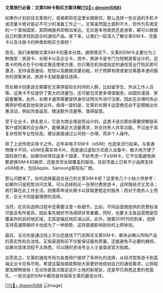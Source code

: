 **文莱旅行必备：文莱SIM卡购买方案详解[[TG💪+ @esim1088](https://t.me/s/esim1088)]**

如果你计划前往文莱旅行，或者即将在这里长期居住，那么选择一张合适的手机卡或流量卡绝对是必不可少的准备工作之一。文莱虽然国土面积不大，但作为东南亚的一个富裕国家，其网络服务却相当发达。无论是本地居民还是游客，都可以根据自己的需求找到适合的通信产品。接下来，让我们一起深入了解文莱SIM卡、流量卡以及注册卡的种类和购买方案吧！

首先，我们来聊聊文莱SIM卡的基本分类。通常情况下，文莱的SIM卡主要分为三种类型：旅游卡、长期卡以及企业卡。其中，旅游卡是专门为短期游客设计的，这类卡的特点在于价格实惠且使用方便。你只需在机场或指定的通信营业厅购买即可激活，支持语音通话、短信以及数据流量功能。对于预算有限或者仅需基本通讯服务的游客来说，旅游卡无疑是最佳选择。

而长期卡则更适合需要在文莱停留较长时间的人群，比如留学生、外派工作人员等。这类卡不仅提供了更大的流量包，还可能包含更多增值服务，如国际漫游、家庭套餐等。此外，长期卡通常需要提供身份证明文件进行注册，因此在办理时务必携带护照或其他有效证件。值得一提的是，文莱的长期卡运营商还会不定期推出优惠活动，例如充值返现、赠送额外流量等，值得留意。

至于企业卡，顾名思义，它是为商业用途而设计的。这类卡适合那些需要频繁联系客户或同事的企业用户，能够满足大流量需求，并支持多人共享功能。不过由于其复杂性和专业性较高，建议直接通过公司统一办理，而非个人操作。

除了上述传统实体卡之外，近年来电子SIM卡（eSIM）也逐渐流行起来。与普通物理卡不同，eSIM无需实体卡片，而是通过虚拟方式嵌入设备中，极大地方便了国际旅行者。如果你经常往返多个国家，不妨考虑一下eSIM卡，它不仅能避免频繁更换SIM卡的麻烦，还能享受全球覆盖的服务。目前市面上已有不少品牌支持eSIM技术，包括Apple、Samsung等知名厂商。

那么问题来了，如何选择最适合自己的文莱SIM卡呢？这里有几个小贴士供参考：如果你只是短暂访问文莱，可以选择购买一张预付费旅游卡，这样既经济又灵活；若打算在此工作生活，则推荐申请长期卡以获取更稳定的服务；而对于商务人士而言，企业卡则是最理想的选择。

当然，在实际选购过程中还需要注意一些细节。比如，不同运营商提供的资费标准可能会有所差异，因此事先做好市场调研非常重要。同时，也要关注各运营商是否覆盖你的目的地区域，尤其是偏远地区或山区。此外，随着5G时代的到来，选择支持高速网络的卡也成为了一种趋势，这将直接影响到你的上网体验。

最后，无论你是通过线上平台还是线下门店购买文莱SIM卡，都务必确认所购产品的真实性和合法性。正规渠道购买不仅能保证服务质量，还能避免不必要的麻烦。如果对具体流程不太熟悉，可以随时咨询专业人士或查阅官方指南。

总而言之，文莱的通信市场为各类用户提供了多样化的选择，从经济型旅游卡到高端企业卡应有尽有。希望这篇指南能帮助大家更好地规划自己的通信需求，让旅程更加顺畅愉快！无论你是首次踏足这片土地的新朋友，还是早已熟悉这里的老面孔，一张合适的SIM卡都将是你探索文莱的最佳伙伴。

[[TG💪+ @esim1088](https://t.me/s/esim1088) ![Image](https://i.postimg.cc/4NQfJmqS/Snipaste-2025-05-13-00-14-12.png)]